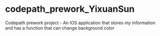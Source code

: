 # codepath_prework_YixuanSun
Codepath prework project - An IOS application that stores my information and has a function that can change background color
